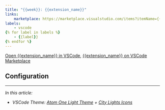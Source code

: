 ```yaml
---
title: "{{week}}: {{extension_name}}"
links:
    marketplace: https://marketplace.visualstudio.com/items?itemName={{extension}}
labels:
    - vscode
{% for label in labels %}
    - {{label}}
{% endfor %}
---
```


[Open {{extension_name}} in VSCode](vscode:extension/{{extension}}), [{{extension_name}} on VSCode Marketplace](https://marketplace.visualstudio.com/items?itemName={{extension}})

<!-- Short Description -->

<!-- Screenshot / Gif / ... -->

## Configuration

<!-- Configuration options, recommended configuration, shown configuration, etc. -->

---

*In this article:*

- *VSCode Theme: [Atom One Light Theme] + [City Lights Icons]*

<!-- references -->

[{{extension_name}}]: https://marketplace.visualstudio.com/items?itemName={{extension}}
[macos]: ../../img/apple.svg
[win]: ../../img/win.svg
[github]: ../../img/github.svg
[atom one light theme]: https://marketplace.visualstudio.com/items?itemName=akamud.vscode-theme-onelight
[city lights icons]: https://marketplace.visualstudio.com/items?itemName=yummygum.city-lights-icon-vsc
